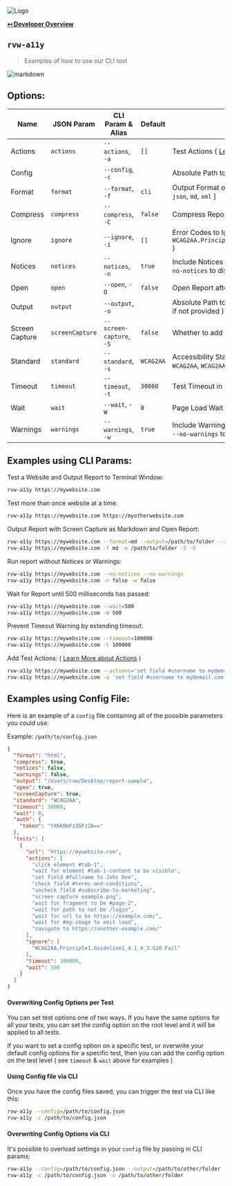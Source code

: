 ![Logo](img/logo.png "Logo")

**[↤ Developer Overview](../README.md#developer-overview)**

`rvw-a11y`
---

> Examples of how to use our CLI tool

![markdown](https://rvw-a11y.s3.amazonaws.com/markdown.gif?v=1.0.0)


Options:
---

Name           | JSON Param      | CLI Param & Alias        | Default   | Definition
---------------|-----------------|--------------------------|-----------|----------------------------------------------
Actions        | `actions`       | `--actions`, `-a`        | `[]`      | Test Actions ( [Learn More](actions.md) )
Config         |                 | `--config`, `-c`         |           | Absolute Path to Configuration File
Format         | `format`        | `--format`, `-f`         | `cli`     | Output Format of Report [ `cli`, `csv`, `html`, `jira`, `json`, `md`, `xml` ]
Compress       | `compress`      | `--compress`, `-C`       | `false`   | Compress Report ( Only works on HTML Format )
Ignore         | `ignore`        | `--ignore`, `-i`         |  `[]`     | Error Codes to Ignore ( `WCAG2AA.Principle1.Guideline1_4.1_4_3.G18.Fail` )
Notices        | `notices`       | `--notices`, `-n`        | `true`    | Include Notices in Report ( `--notices=false` or `--no-notices` to disable )
Open           | `open`          | `--open`, `-O`           | `false`   | Open Report after Creation
Output         | `output`        | `--output`, `-o`         |           | Absolute Path to Output Directory for Report ( `cwd` if not provided )
Screen Capture | `screenCapture` | `--screen-capture`, `-S` | `false`   | Whether to add a Screen Capture for Report
Standard       | `standard`      | `--standard`, `-s`       | `WCAG2AA` | Accessibility Standard [ `Section508`, `WCAG2A`, `WCAG2AA`, `WCAG2AAA` ]
Timeout        | `timeout`       | `--timeout`, `-t`        | `30000`   | Test Timeout in Milliseconds
Wait           | `wait`          | `--wait`, `-W`           | `0`       | Page Load Wait in Milliseconds
Warnings       | `warnings`      | `--warnings`, `-w`       | `true`    | Include Warnings in Report ( `--warnings=false` or `--no-warnings` to disable )


Examples using CLI Params:
---

Test a Website and Output Report to Terminal Window:

```bash
rvw-a11y https://mywebsite.com
```

Test more than once website at a time:

```bash
rvw-a11y https://mywebsite.com https://myotherwebsite.com
```

Output Report with Screen Capture as Markdown and Open Report:

```bash
rvw-a11y https://mywebsite.com --format=md --output=/path/to/folder --screen-capture --open
rvw-a11y https://mywebsite.com -f md -o /path/to/folder -S -O
```

Run report without Notices or Warnings:

```bash
rvw-a11y https://mywebsite.com --no-notices --no-warnings
rvw-a11y https://mywebsite.com -n false -w false
```

Wait for Report until 500 milliseconds has passed:

```bash
rvw-a11y https://mywebsite.com --wait=500
rvw-a11y https://mywebsite.com -W 500
```

Prevent Timeout Warning by extending timeout:

```bash
rvw-a11y https://mywebsite.com --timeout=100000
rvw-a11y https://mywebsite.com -t 100000
```

Add Test Actions: ( [Learn More about Actions](actions.md) )

```bash
rvw-a11y https://mywebsite.com --actions='set field #username to my@email.com' 'set field #password to abc123' 'click element #submit'
rvw-a11y https://mywebsite.com -a 'set field #username to my@email.com' 'set field #password to abc123' 'click element #submit'
```


Examples using Config File:
---

Here is an example of a `config` file containing all of the possible parameters you could use.

Example: `/path/to/config.json`

```json
{
  "format": "html",
  "compress": true,
  "notices": false,
  "warnings": false,
  "output": "/Users/rvw/Desktop/report-sample",
  "open": true,
  "screenCapture": true,
  "standard": "WCAG2AA",
  "timeout": 30000,
  "wait": 0,
  "auth": {
    "token": "YXNkOmFzZGFzZA=="
  },
  "tests": [
    {
      "url": "https://mywebsite.com",
      "actions": [
        "click element #tab-1",
        "wait for element #tab-1-content to be visible",
        "set field #fullname to John Doe",
        "check field #terms-and-conditions",
        "uncheck field #subscribe-to-marketing",
        "screen capture example.png",
        "wait for fragment to be #page-2",
        "wait for path to not be /login",
        "wait for url to be https://example.com/",
        "wait for #my-image to emit load",
        "navigate to https://another-example.com/"
      ],
      "ignore": [
        "WCAG2AA.Principle1.Guideline1_4.1_4_3.G18.Fail"
      ],
      "timeout": 100000,
      "wait": 500
    }
  ]
}
```

#### Overwriting Config Options per Test

You can set test options one of two ways.  If you have the same options for all your tests, you can set the config option on the root level and it will be applied to all tests.

If you want to set a config option on a specific test, or overwrite your default config options for a specific test, then you can add the config option on the test level ( see `timeout` & `wait` above for examples )


#### Using Config file via CLI

Once you have the config files saved, you can trigger the test via CLI like this:

```bash
rvw-a11y --config=/path/to/config.json
rvw-a11y -c /path/to/config.json
```

#### Overwriting Config Options via CLI

It's possible to overload settings in your `config` file by passing in CLI params:

```bash
rvw-a11y --config=/path/to/config.json --output=/path/to/other/folder
rvw-a11y -c /path/to/config.json -o /path/to/other/folder
```
